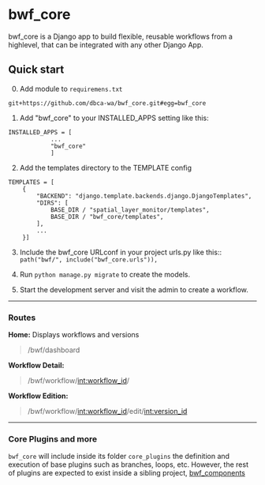 # bwf_core
bwf_core is a Django app to build flexible, reusable workflows from a highlevel, that can be integrated with any other Django App.

## Quick start
0. Add module to ``requiremens.txt`` 
```
git+https://github.com/dbca-wa/bwf_core.git#egg=bwf_core
```  
1. Add "bwf_core" to your INSTALLED_APPS setting like this: 
```
INSTALLED_APPS = [
			...
			"bwf_core"
			]
```
2. Add the templates directory  to the TEMPLATE config
```
TEMPLATES = [
    {
        "BACKEND": "django.template.backends.django.DjangoTemplates",
        "DIRS": [
            BASE_DIR / "spatial_layer_monitor/templates",
            BASE_DIR / "bwf_core/templates",
        ],
        ...
    }]
```

  
3. Include the bwf_core URLconf in your project urls.py like this::
``path("bwf/", include("bwf_core.urls")),``

4. Run ``python manage.py migrate`` to create the models.
5. Start the development server and visit the admin to create a workflow.
---
### Routes
**Home:** Displays workflows and versions
> /bwf/dashboard

**Workflow Detail:** 
>/bwf/workflow/<int:workflow_id>/

**Workflow Edition:**
>/bwf/workflow/<int:workflow_id>/edit/<int:version_id>
---
### Core Plugins and more
``bwf_core``  will include inside its folder ``core_plugins`` the definition and execution of base plugins such as branches, loops, etc. However, the rest of plugins are expected to exist inside a sibling project, [bwf_components](https://github.com/dbca-wa/bwf_components)